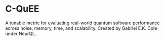 # C-QuEE
A tunable metric for evaluating real-world quantum software performance across noise, memory, time, and scalability. Created by Gabriel E.K. Cole under NeurQL.
